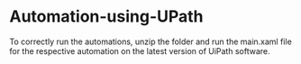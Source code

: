 # Automation-using-UPath
To correctly run the automations, unzip the folder and run the main.xaml file for the respective automation on the latest version of UiPath software.

